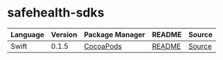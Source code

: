 # safehealth-sdks

|Language|Version|Package Manager|README|Source|
|-|-|-|-|-|
|Swift|0.1.5|[CocoaPods](https://cocoapods.org/pods/SafeHealthPush)|[README](https://github.com/konfig-dev/safehealth-push-swift-sdk#readme)|[Source](https://github.com/konfig-dev/safehealth-push-swift-sdk)|